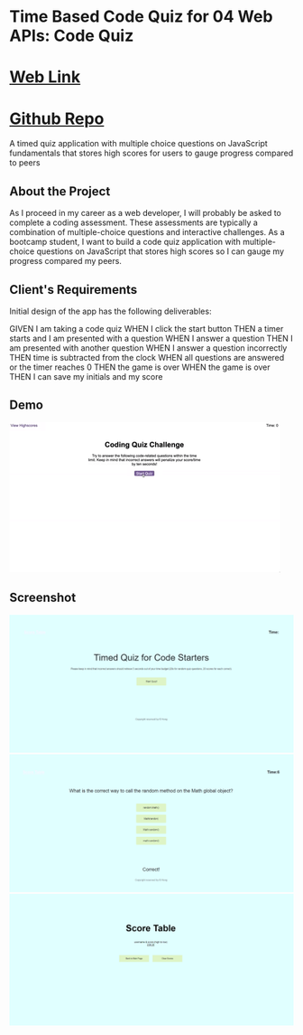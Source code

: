 # Time Based Code Quiz for 04 Web APIs: Code Quiz

# [Web Link](https://hongnodie.github.io/Time-Based-Code-Quiz/)
# [Github Repo](https://github.com/Hongnodie/Time-Based-Code-Quiz.git)

A timed quiz application with multiple choice questions on JavaScript fundamentals that stores high scores for users to gauge progress compared to peers

## About the Project

As I proceed in my career as a web developer, I will probably be asked to complete a coding assessment. These assessments are typically a combination of multiple-choice questions and interactive challenges. As a bootcamp student, I want to build a code quiz application with multiple-choice questions on JavaScript that stores high scores so I can gauge my progress compared my peers. 

## Client's Requirements

Initial design of the app has the following deliverables:

GIVEN I am taking a code quiz
WHEN I click the start button
THEN a timer starts and I am presented with a question
WHEN I answer a question
THEN I am presented with another question
WHEN I answer a question incorrectly
THEN time is subtracted from the clock
WHEN all questions are answered or the timer reaches 0
THEN the game is over
WHEN the game is over
THEN I can save my initials and my score

## Demo

![Demo My Code Quiz App](./assets/images/demo.gif)

## Screenshot

![Startgame](./assets/images/Startgame.png)
![Answerpage](./assets/images/AnswerPage.png)
![ScoreTable](./assets/images/ScoreTable.png)